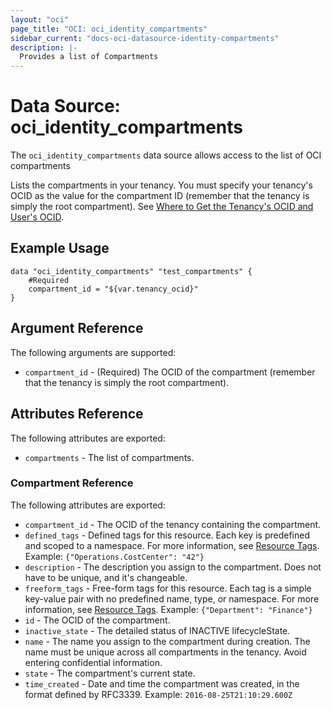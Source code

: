 ```yaml
---
layout: "oci"
page_title: "OCI: oci_identity_compartments"
sidebar_current: "docs-oci-datasource-identity-compartments"
description: |-
  Provides a list of Compartments
---
```


# Data Source: oci_identity_compartments
The `oci_identity_compartments` data source allows access to the list of OCI compartments

Lists the compartments in your tenancy. You must specify your tenancy's OCID as the value
for the compartment ID (remember that the tenancy is simply the root compartment).
See [Where to Get the Tenancy's OCID and User's OCID](https://docs.us-phoenix-1.oraclecloud.com/Content/API/Concepts/apisigningkey.htm#five).


## Example Usage

```hcl
data "oci_identity_compartments" "test_compartments" {
	#Required
	compartment_id = "${var.tenancy_ocid}"
}
```

## Argument Reference

The following arguments are supported:

* `compartment_id` - (Required) The OCID of the compartment (remember that the tenancy is simply the root compartment). 


## Attributes Reference

The following attributes are exported:

* `compartments` - The list of compartments.

### Compartment Reference

The following attributes are exported:

* `compartment_id` - The OCID of the tenancy containing the compartment.
* `defined_tags` - Defined tags for this resource. Each key is predefined and scoped to a namespace. For more information, see [Resource Tags](https://docs.us-phoenix-1.oraclecloud.com/Content/General/Concepts/resourcetags.htm). Example: `{"Operations.CostCenter": "42"}` 
* `description` - The description you assign to the compartment. Does not have to be unique, and it's changeable.
* `freeform_tags` - Free-form tags for this resource. Each tag is a simple key-value pair with no predefined name, type, or namespace. For more information, see [Resource Tags](https://docs.us-phoenix-1.oraclecloud.com/Content/General/Concepts/resourcetags.htm). Example: `{"Department": "Finance"}` 
* `id` - The OCID of the compartment.
* `inactive_state` - The detailed status of INACTIVE lifecycleState.
* `name` - The name you assign to the compartment during creation. The name must be unique across all compartments in the tenancy. Avoid entering confidential information. 
* `state` - The compartment's current state.
* `time_created` - Date and time the compartment was created, in the format defined by RFC3339.  Example: `2016-08-25T21:10:29.600Z` 


